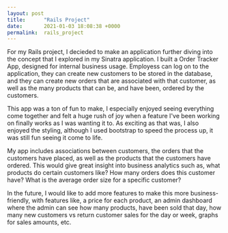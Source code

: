 ```yaml
---
layout: post
title:      "Rails Project"
date:       2021-01-03 18:08:38 +0000
permalink:  rails_project
---
```



For my Rails project, I decieded to make an application further diving into the concept that I explored in my Sinatra application. I built a Order Tracker App, designed for internal business usage. Employess can log on to the application, they can create new customers to be stored in the database, and they can create new orders that are associated with that customer, as well as the many products that can be, and have been, ordered by the customers. 

This app was a ton of fun to make, I especially enjoyed seeing everything come together and felt a huge rush of joy when a feature I've been working on finally works as I was wanting it to. As exciting as that was, I also enjoyed the styling, although I used bootstrap to speed the process up, it was still fun seeing it come to life. 

My app includes associations between customers, the orders that the customers have placed, as well as the products that the customers have ordered. This would give great insight into business analytics such as, what products do certain customers like? How many orders does this customer have? What is the average order size for a specific customer?

In the future, I would like to add more features to make this more business-friendly, with features like, a price for each product, an admin dashboard where the admin can see how many products, have been sold that day, how many new customers vs return customer sales for the day or week, graphs for sales amounts, etc.
